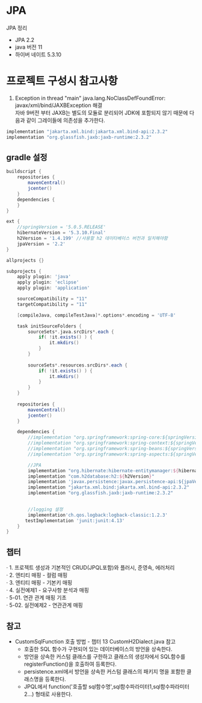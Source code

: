 # JPA

JPA 정리
* JPA 2.2
* java 버전 11
* 하이버 네이트 5.3.10

# 프로젝트 구성시 참고사항
1. Exception in thread "main" java.lang.NoClassDefFoundError: javax/xml/bind/JAXBException 해결  
자바 9버전 부터 JAXB는 별도의 모듈로 분리되어 JDK에 포함되지 않기 때문에 다음과 같이 그레이들에 의존성을 추가한다.
```gradle
implementation "jakarta.xml.bind:jakarta.xml.bind-api:2.3.2"
implementation "org.glassfish.jaxb:jaxb-runtime:2.3.2"
```

## gradle 설정
```gradle
buildscript {
	repositories {
		mavenCentral()
		jcenter()
	}
	dependencies {
	}
}

ext {
    //springVersion = '5.0.5.RELEASE'
	hibernateVersion = '5.3.10.Final'
	h2Version = '1.4.199' //사용할 h2 데이타베이스 버전과 일치해야함 
	jpaVersion = '2.2'
}

allprojects {}

subprojects {
	apply plugin: 'java'
	apply plugin: 'eclipse'
	apply plugin: 'application'

	sourceCompatibility = "11"
	targetCompatibility = "11"

	[compileJava, compileTestJava]*.options*.encoding = 'UTF-8'

	task initSourceFolders {
		sourceSets*.java.srcDirs*.each {
			if( !it.exists() ) {
				it.mkdirs()
			}
		}
	 
		sourceSets*.resources.srcDirs*.each {
			if( !it.exists() ) {
				it.mkdirs()
			}
		}
	}
	
	repositories {
		mavenCentral()
		jcenter()
	}

	dependencies {
	    //implementation "org.springframework:spring-core:${springVersion}"
	    //implementation "org.springframework:spring-context:${springVersion}"
		//implementation "org.springframework:spring-beans:${springVersion}"
		//implementation "org.springframework:spring-aspects:${springVersion}"

		//JPA
		implementation "org.hibernate:hibernate-entitymanager:${hibernateVersion}"
		implementation "com.h2database:h2:${h2Version}"
		implementation 'javax.persistence:javax.persistence-api:${jpaVersion}'
		implementation "jakarta.xml.bind:jakarta.xml.bind-api:2.3.2"
    	implementation "org.glassfish.jaxb:jaxb-runtime:2.3.2"

	    
		//logging 설정 
		implementation'ch.qos.logback:logback-classic:1.2.3'
	   testImplementation 'junit:junit:4.13'
	}
}
```

## 챕터
· 1. 프로젝트 생성과 기본적인 CRUD(JPQL포함)와 플러시, 준영속, 에러처리  
· 2. 엔티티 매핑 - 컬럼 매핑  
· 3. 엔티티 매핑 - 기본키 매핑  
· 4. 실전예제1 - 요구사항 분석과 매핑  
· 5-01. 연관 관계 매핑 기초  
· 5-02. 실전예제2 - 연관관계 매핑  
  
  
  
  
  
  

## 참고
 - CustomSqlFunction 호출 방법 - 챕터 13 CustomH2Dialect.java 참고
    - 호출한 SQL 함수가 구현되어 있는 데이터베이스의 방언을 상속한다.
    - 방언을 상속한 커스텀 클래스를 구한하고 클래스의 생성자에서 SQL함수를 registerFunction()을 호출하여 등록한다.
    - persistence.xml에서 방언을 상속한 커스텀 클래스의 패키지 명을 포함한 클래스명을 등록한다.
    - JPQL에서 function('호출할 sql함수명',sql함수파라미터1,sql함수파라미터2...) 형태로 사용한다.